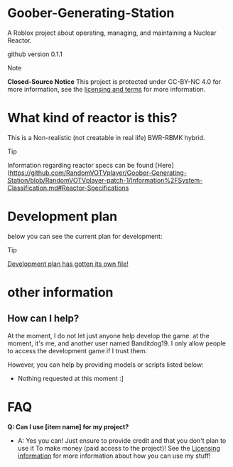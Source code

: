 # Goober-Generating-Station
A Roblox project about operating, managing, and maintaining a Nuclear Reactor.

github version 0.1.1

> [!note]
>**Closed-Source Notice** 
>This project is protected under CC-BY-NC 4.0
for more information, see the [licensing and terms](LICENSE.md) for more information. 

# What kind of reactor is this?
This is a Non-realistic (not creatable in real life) BWR-RBMK hybrid.
> [!tip]
> Information regarding reactor specs can be found [Here](https://github.com/RandomVOTVplayer/Goober-Generating-Station/blob/RandomVOTVplayer-patch-1/Information%2FSystem-Classification.md#Reactor-Specifications

# Development plan
below you can see the current plan for development:  
> [!tip]
> [Development plan has gotten its own file!](https://github.com/RandomVOTVplayer/Goober-Generating-Station/blob/main/Development%20plan%20%28V0.1%29.md)

# other information 
## How can I help?
At the moment, I do not let just anyone help develop the game. at the moment, it's me, and another user named Banditdog19. I only allow people to access the development game if I trust them.

However, you can help by providing models or scripts listed below:
- Nothing requested at this moment :]

# FAQ
**Q: Can I use [item name] for my project?**
- A: Yes you can! Just ensure to provide credit and that you don't plan to use it To make money (paid access to the project)! See the [Licensing information](LICENSE.md) for more information about how you can use my stuff!
